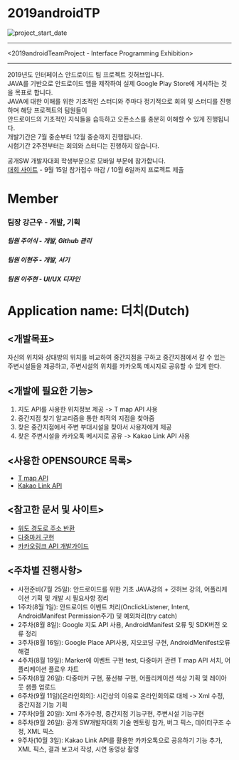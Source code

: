 # 2019androidTP  
![project_start_date](https://img.shields.io/badge/Project%20Start%20Date-2019--07--25-informational.svg)  

***
<2019androidTeamProject - Interface Programming Exhibition>
***
2019년도 인터페이스 안드로이드 팀 프로젝트 깃허브입니다.\
JAVA를 기반으로 안드로이드 앱을 제작하여 실제 Google Play Store에 게시하는 것을 목표로 합니다.\
JAVA에 대한 이해를 위한 기초적인 스터디와 주마다 정기적으로 회의 및 스터디를 진행하며 해당 프로젝트의 팀원들이\
안드로이드의 기초적인 지식들을 습득하고 오픈소스를 충분히 이해할 수 있게 진행됩니다.\
개발기간은 7월 중순부터 12월 중순까지 진행됩니다.  
시험기간 2주전부터는 회의와 스터디는 진행하지 않습니다.

공개SW 개발자대회 학생부문으로 모바일 부문에 참가합니다.  
[대회 사이트](https://www.oss.kr/dev_competition/) - 9월 15일 참가접수 마감 / 10월 6일까지 프로젝트 제출

# Member
### 팀장 강근우 - 개발, 기획
##### 팀원 주이식 - 개발, Github 관리 
##### 팀원 이현주 - 개발, 서기
##### 팀원 이주현 - UI/UX 디자인



# Application name: 더치(Dutch)

<개발목표>
---------
자신의 위치와 상대방의 위치를 비교하여 중간지점을 구하고 중간지점에서 갈 수 있는 주변시설들을 제공하고, 주변시설의 위치를 카카오톡 메시지로 공유할 수 있게 한다. 

<개발에 필요한 기능>
-------------------
1. 지도 API를 사용한 위치정보 제공 -> T map API 사용
2. 중간지점 찾기 알고리즘을 통한 최적의 지점을 찾아줌
3. 찾은 중간지점에서 주변 부대시설을 찾아서 사용자에게 제공
4. 찾은 주변시설을 카카오톡 메시지로 공유 -> Kakao Link API 사용

<사용한 OPENSOURCE 목록>
-----------------------
- [T map API](http://tmapapi.sktelecom.com/main.html#android/guide/androidGuide)
- [Kakao Link API](https://developers.kakao.com/docs/android/kakaotalk-link)  

<참고한 문서 및 사이트>
---------------------
- [위도 경도로 주소 반환](http://blog.naver.com/PostView.nhn?blogId=robotluv1226&logNo=220851639125)  
- [다중마커 구현](https://community.openapi.sk.com/t/tmap/6715)  
- [카카오링크 API 개발가이드](https://developers.kakao.com/docs/js-reference#kakao_link_createdefaultbutton)  

<주차별 진행사항>
----------------
- 사전준비(7월 25일): 안드로이드를 위한 기초 JAVA강의 + 깃허브 강의, 어플리케이션 기획 및 개발 시 필요사항 정리  
- 1주차(8월 1일): 안드로이드 이벤트 처리(OnclickListener, Intent, AndroidManifest Permission주기) 및 예외처리(try catch)  
- 2주차(8월 8일): Google 지도 API 사용, AndroidManifest 오류 및 SDK버전 오류 정리  
- 3주차(8월 16일): Google Place API사용, 지오코딩 구현, AndroidMenifest오류 해결  
- 4주차(8월 19일): Marker에 이벤트 구현 test, 다중마커 관련 T map API 서치, 어플리케이션 플로우 차트  
- 5주차(8월 26일): 다중마커 구현, 풍선뷰 구현, 어플리케이션 색상 기획 및 레이아웃 샘플 업로드  
- 6주차(9월 11일)[온라인회의]:  시간상의 이유로 온라인회의로 대체 -> Xml 수정, 중간지점 기능 기획  
- 7주차(9월 20일): Xml 추가수정, 중간지점 기능구현, 주변시설 기능구현
- 8주차(9월 26일): 공개 SW개발자대회 기술 멘토링 참가, 버그 픽스, 데이터구조 수정, XML 픽스
- 9주차(10월 3일): Kakao Link API를 활용한 카카오톡으로 공유하기 기능 추가, XML 픽스, 결과 보고서 작성, 시연 동영상 촬영
